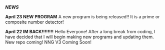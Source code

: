 _**NEWS**_

**April 23 NEW PROGRAM**
A new program is being released!! It is a prime or composite number detector!


**April 22 IM BACK!!!!!!!!**
Hello Everyone! After a long break from coding, I have decided that I will begin making new programs and updating them. New repo coming!
NNG V3 Coming Soon!
